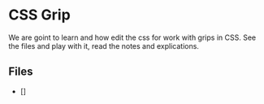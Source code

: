 # CSS Grip

We are goint to learn and how edit the css for work with grips in CSS. See the files and play with it, read the notes and explications.

## Files

- []
